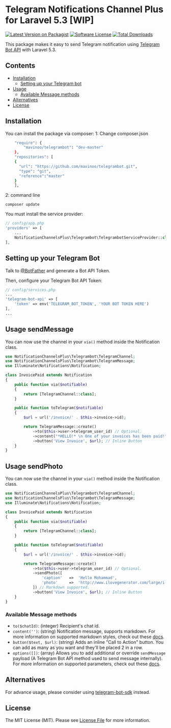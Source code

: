 # Telegram Notifications Channel Plus for Laravel 5.3 [WIP]

[![Latest Version on Packagist](https://img.shields.io/packagist/v/laravel-notification-channels/telegram.svg?style=flat-square)](https://packagist.org/packages/mavinoo/telegrambot)
[![Software License](https://img.shields.io/badge/license-MIT-brightgreen.svg?style=flat-square)](LICENSE.md)
[![Total Downloads](https://img.shields.io/packagist/dt/mavinoo/telegrambot.svg?style=flat-square)](https://packagist.org/packages/mavinoo/telegrambot)

This package makes it easy to send Telegram notification using [Telegram Bot API](https://core.telegram.org/bots) with Laravel 5.3.

## Contents

- [Installation](#installation)
	- [Setting up your Telegram bot](#setting-up-your-telegram-bot)
- [Usage](#usage)
	- [Available Message methods](#available-message-methods)
- [Alternatives](#alternatives)
- [License](#license)

## Installation

You can install the package via composer:
1: Change composer.json

``` bash
    "require": {
        "mavinoo/telegrambot": "dev-master"
    },
    "repositories": [
	{
	  "url": "https://github.com/mavinoo/telegrambot.git",
	  "type": "git",
	  "reference":"master"
	}
    ],
```

2: command line 
```
composer update
```



You must install the service provider:

```php
// config/app.php
'providers' => [
    ...
    NotificationChannelsPlus\Telegrambot\TelegrambotServiceProvider::class,
],
```

## Setting up your Telegram Bot

Talk to [@BotFather](https://core.telegram.org/bots#6-botfather) and generate a Bot API Token.

Then, configure your Telegram Bot API Token:

```php
// config/services.php
...
'telegram-bot-api' => [
    'token' => env('TELEGRAM_BOT_TOKEN', 'YOUR BOT TOKEN HERE')
],
...
```

## Usage sendMessage

You can now use the channel in your `via()` method inside the Notification class.

``` php
use NotificationChannelsPlus\Telegrambot\TelegramChannel;
use NotificationChannelsPlus\Telegrambot\TelegramMessage;
use Illuminate\Notifications\Notification;

class InvoicePaid extends Notification
{
    public function via($notifiable)
    {
        return [TelegramChannel::class];
    }

    public function toTelegram($notifiable)
    {
        $url = url('/invoice/' . $this->invoice->id);

        return TelegramMessage::create()
            ->to($this->user->telegram_user_id) // Optional.
            ->content("*HELLO!* \n One of your invoices has been paid!") // Markdown supported.
            ->button('View Invoice', $url); // Inline Button
    }
}
```

## Usage sendPhoto

You can now use the channel in your `via()` method inside the Notification class.

``` php
use NotificationChannelsPlus\Telegrambot\TelegramChannel;
use NotificationChannelsPlus\Telegrambot\TelegramMessage;
use Illuminate\Notifications\Notification;

class InvoicePaid extends Notification
{
    public function via($notifiable)
    {
        return [TelegramChannel::class];
    }

    public function toTelegram($notifiable)
    {
        $url = url('/invoice/' . $this->invoice->id);

        return TelegramMessage::create()
            ->to($this->user->telegram_user_id) // Optional.
            ->sendPhoto([
                'caption'   =>  'Hello Mohammad',
                'photo'     =>  'http://www.ilovegenerator.com/large/i-love-mohamed-132309992962.png',
            ]) // Markdown supported.
            ->button('View Invoice', $url); // Inline Button
    }
}
```

### Available Message methods

- `to($chatId)`: (integer) Recipient's chat id.
- `content('')`: (string) Notification message, supports markdown. For more information on supported markdown styles, check out these [docs](https://telegram-bot-sdk.readme.io/docs/sendmessage#section-markdown-style).
- `button($text, $url)`: (string) Adds an inline "Call to Action" button. You can add as many as you want and they'll be placed 2 in a row.
- `options([])`: (array) Allows you to add additional or override `sendMessage` payload (A Telegram Bot API method used to send message internally). For more information on supported parameters, check out these [docs](https://telegram-bot-sdk.readme.io/docs/sendmessage).


## Alternatives

For advance usage, please consider using [telegram-bot-sdk](https://github.com/irazasyed/telegram-bot-sdk) instead.


## License

The MIT License (MIT). Please see [License File](LICENSE.md) for more information.
